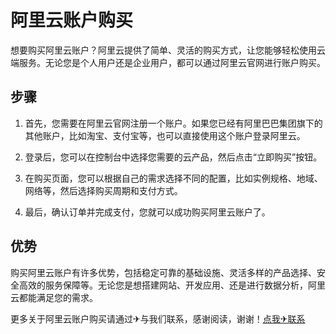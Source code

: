 # 阿里云账户购买

想要购买阿里云账户？阿里云提供了简单、灵活的购买方式，让您能够轻松使用云端服务。无论您是个人用户还是企业用户，都可以通过阿里云官网进行账户购买。

## 步骤

1. 首先，您需要在阿里云官网注册一个账户。如果您已经有阿里巴巴集团旗下的其他账户，比如淘宝、支付宝等，也可以直接使用这个账户登录阿里云。

2. 登录后，您可以在控制台中选择您需要的云产品，然后点击“立即购买”按钮。

3. 在购买页面，您可以根据自己的需求选择不同的配置，比如实例规格、地域、网络等，然后选择购买周期和支付方式。

4. 最后，确认订单并完成支付，您就可以成功购买阿里云账户了。

## 优势

购买阿里云账户有许多优势，包括稳定可靠的基础设施、灵活多样的产品选择、安全高效的服务保障等。无论您是想搭建网站、开发应用、还是进行数据分析，阿里云都能满足您的需求。

更多关于阿里云账户购买请通过✈与我们联系，感谢阅读，谢谢！[点我✈联系](https://a.k02.cc)